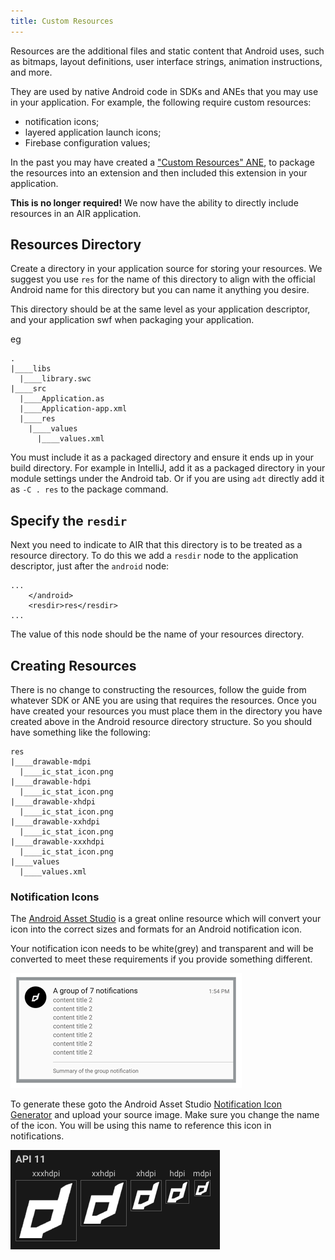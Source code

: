 ```yaml
---
title: Custom Resources
---
```


Resources are the additional files and static content that Android uses, such as bitmaps, layout definitions, user interface strings, animation instructions, and more.

They are used by native Android code in SDKs and ANEs that you may use in your application. For example, the following require custom resources:

- notification icons;
- layered application launch icons;
- Firebase configuration values;

In the past you may have created a ["Custom Resources" ANE](https://github.com/distriqt/ANE-CustomResources/), to package the resources into an extension and then included this extension in your application.

**This is no longer required!** We now have the ability to directly include resources in an AIR application.

## Resources Directory

Create a directory in your application source for storing your resources. We suggest you use `res` for the name of this directory to align with the official Android name for this directory but you can name it anything you desire.

This directory should be at the same level as your application descriptor, and your application swf when packaging your application.

eg

```
.
|____libs
  |____library.swc
|____src
  |____Application.as
  |____Application-app.xml
  |____res
    |____values
      |____values.xml
```

You must include it as a packaged directory and ensure it ends up in your build directory. For example in IntelliJ, add it as a packaged directory in your module settings under the Android tab. Or if you are using `adt` directly add it as `-C . res` to the package command.

## Specify the `resdir`

Next you need to indicate to AIR that this directory is to be treated as a resource directory. To do this we add a `resdir` node to the application descriptor, just after the `android` node:

```
...
    </android>
    <resdir>res</resdir>
...
```

The value of this node should be the name of your resources directory.

## Creating Resources

There is no change to constructing the resources, follow the guide from whatever SDK or ANE you are using that requires the resources. Once you have created your resources you must place them in the directory you have created above in the Android resource directory structure. So you should have something like the following:

```
res
|____drawable-mdpi
  |____ic_stat_icon.png
|____drawable-hdpi
  |____ic_stat_icon.png
|____drawable-xhdpi
  |____ic_stat_icon.png
|____drawable-xxhdpi
  |____ic_stat_icon.png
|____drawable-xxxhdpi
  |____ic_stat_icon.png
|____values
  |____values.xml
```

### Notification Icons

The [Android Asset Studio](https://romannurik.github.io/AndroidAssetStudio/) is a great online resource which will convert your icon into the correct sizes and formats for an Android notification icon.

Your notification icon needs to be white(grey) and transparent and will be converted to meet these requirements if you provide something different.

![](images/android-group.png)

To generate these goto the Android Asset Studio [Notification Icon Generator](https://romannurik.github.io/AndroidAssetStudio/icons-notification.html) and upload your source image. Make sure you change the name of the icon. You will be using this name to reference this icon in notifications.

![](images/example-icons.png)
